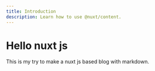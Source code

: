 ```yaml
---
title: Introduction
description: Learn how to use @nuxt/content.
---
```

# Hello nuxt js 
This is my try to make a nuxt js based blog with markdown.